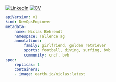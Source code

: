 [![LinkedIn](https://img.shields.io/badge/LinkedIn-0077B5?style=flat&logo=LinkedIn&logoColor=white&link=https://www.linkedin.com/in/niclas-behrendt/)](https://www.linkedin.com/in/niclas-behrendt/)
[![CV](https://img.shields.io/badge/Curriculum%20Vitae-00457C?style=flat&logoColor=white&link=https://cv.nicl.dev)](https://cv.nicl.dev)

```yaml
apiVersion: v1
kind: DevOpsEngineer
metadata:
    name: Niclas Behrendt
    namespace: Tallence ag
    annotations:
        family: girlfriend, golden retriever
        sports: football, diving, surfing, bvb
        community: cncf, bvb
spec:
    replicas: 1
    containers:
    - image: earth.io/niclas:latest   
```

<!---
behren/behren is a ✨ special ✨ repository because its `README.md` (this file) appears on your GitHub profile.
You can click the Preview link to take a look at your changes.
--->
